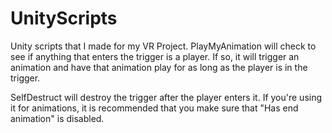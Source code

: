 # UnityScripts
Unity scripts that I made for my VR Project.
PlayMyAnimation will check to see if anything that enters the trigger is a player. If so, it will trigger an animation and have that animation play for as long as the player is in the trigger.

SelfDestruct will destroy the trigger after the player enters it. If you're using it for animations, it is recommended that you make sure that "Has end animation" is disabled.
